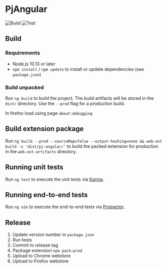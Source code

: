 # PjAngular
![Build](https://github.com/mvwestendorp/pjangular/workflows/Build/badge.svg?branch=master)
![Test](https://github.com/mvwestendorp/pjangular/workflows/Test/badge.svg?branch=master)

## Build

### Requirements

- Node.js 10.13 or later
- `npm install` / `npm update` to install or update dependencies (see `package.json`)

### Build unpacked

Run `ng build` to build the project. The build artifacts will be stored in the `dist/` directory. Use the `--prod` flag for a production build.

In firefox load using page `about:debugging`
## Build extension package

Run `ng build --prod --sourceMap=false --output-hashing=none && web-ext build -s 'dist/pj-angular/'` to build the packed extension for production in the `web-ext-artifacts` directory. 

## Running unit tests

Run `ng test` to execute the unit tests via [Karma](https://karma-runner.github.io).

## Running end-to-end tests

Run `ng e2e` to execute the end-to-end tests via [Protractor](http://www.protractortest.org/).



## Release


1. Update version number in `package.json`
2. Run tests
3. Commit to release tag
4. Package extension `npm pack:prod`
5. Upload to Chrome webstore
6. Upload to Firefox webstore

